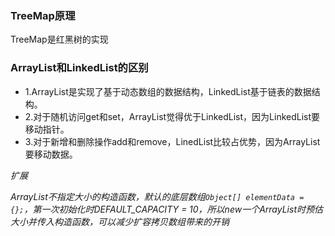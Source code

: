 ### TreeMap原理

TreeMap是红黑树的实现

### ArrayList和LinkedList的区别

- 1.ArrayList是实现了基于动态数组的数据结构，LinkedList基于链表的数据结构。
- 2.对于随机访问get和set，ArrayList觉得优于LinkedList，因为LinkedList要移动指针。
- 3.对于新增和删除操作add和remove，LinedList比较占优势，因为ArrayList要移动数据。

*扩展*

*ArrayList不指定大小的构造函数，默认的底层数组`Object[] elementData = {};`，第一次初始化时DEFAULT_CAPACITY = 10，所以new一个ArrayList时预估大小并传入构造函数，可以减少扩容拷贝数组带来的开销*
